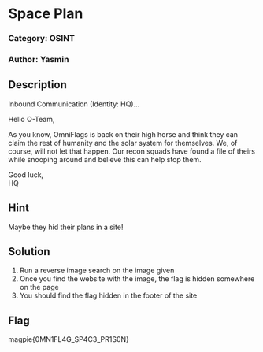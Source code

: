 # Space Plan
### Category: OSINT
### Author: Yasmin

## Description

Inbound Communication (Identity: HQ)...

Hello O-Team,

As you know, OmniFlags is back on their high horse and think they can claim the rest of humanity and the solar system for themselves. We, of course, will not let that happen. Our recon squads have found a file of theirs while snooping around and believe this can help stop them.

Good luck, \
HQ

## Hint
Maybe they hid their plans in a site!

## Solution

1. Run a reverse image search on the image given 
2. Once you find the website with the image, the flag is hidden somewhere on the page
3. You should find the flag hidden in the footer of the site

## Flag
magpie{0MN1FL4G_SP4C3_PR1S0N}
